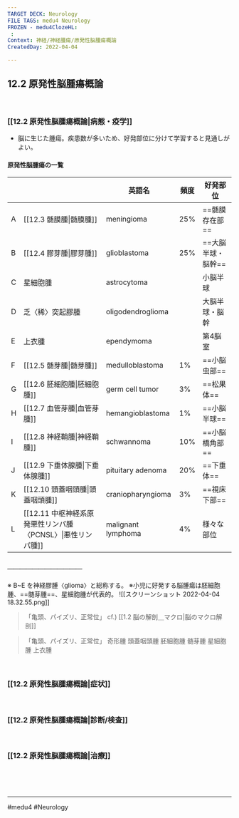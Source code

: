 ```yaml
---
TARGET DECK: Neurology
FILE TAGS: medu4 Neurology
FROZEN - medu4ClozeHL:
 : 
Context: 神経/神経腫瘍/原発性脳腫瘍概論
CreatedDay: 2022-04-04

---
```


## 12.2 原発性脳腫瘍概論

<br>

### [[12.2 原発性脳腫瘍概論|病態・疫学]]
* 脳に生じた腫瘍。疾患数が多いため、好発部位に分けて学習すると見通しがよい。
#### 原発性脳腫瘍の一覧
| | |英語名|頻度|好発部位|
|---|---|---|---|---|
|A|[[12.3 髄膜腫\|髄膜腫]]|meningioma|25%|==髄膜存在部==|
|B|[[12.4 膠芽腫\|膠芽腫]]|glioblastoma|25%|==大脳半球・脳幹==|
|C|星細胞腫|astrocytoma||小脳半球|
|D|乏〈稀〉突起膠腫|oligodendroglioma||大脳半球・脳幹|
|E|上衣腫|ependymoma||第4脳室|
|F|[[12.5 髄芽腫\|髄芽腫]]|medulloblastoma|1%|==小脳虫部==|
|G|[[12.6 胚細胞腫\|胚細胞腫]]|germ cell tumor|3%|==松果体==|
|H|[[12.7 血管芽腫\|血管芽腫]]|hemangioblastoma|1%|==小脳半球==|
|I|[[12.8 神経鞘腫\|神経鞘腫]]|schwannoma|10%|==小脳橋角部==|
|J|[[12.9 下垂体腺腫\|下垂体腺腫]]|pituitary adenoma|20%|==下垂体==|
|K|[[12.10 頭蓋咽頭腫\|頭蓋咽頭腫]]|craniopharyngioma|3%|==視床下部==|
|L|[[12.11 中枢神経系原発悪性リンパ腫〈PCNSL〉\|悪性リンパ腫]]|malignant lymphoma|4%|様々な部位|
##### ＿＿＿＿＿＿＿＿＿＿＿＿
※ B~E を神経膠腫〈glioma〉と総称する。
※小児に好発する脳腫瘍は胚細胞腫、==髄芽腫==、星細胞腫が代表的。
![[スクリーンショット 2022-04-04 18.32.55.png]]
>「亀頭、パイズリ、正常位」
cf.) [[1.2 脳の解剖＿マクロ|脳のマクロ解剖]]
<!--ID: 1649070299961-->


>「亀頭、パイズリ、正常位」
>奇形腫
>頭蓋咽頭腫
>胚細胞腫
>髄芽腫
>星細胞腫
>上衣腫


<br>

### [[12.2 原発性脳腫瘍概論|症状]]


<br>

### [[12.2 原発性脳腫瘍概論|診断/検査]]


<br>

### [[12.2 原発性脳腫瘍概論|治療]]


<br><br><br>

---
#medu4 #Neurology 